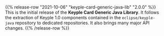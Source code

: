 {{% release-row "2021-10-06" "keyple-card-generic-java-lib" "2.0.0" %}} 
This is the initial release of the **Keyple Card Generic Java Library**. It follows the extraction of Keyple 1.0 components contained in the `eclipse/keyple-java` repository to dedicated repositories. It also brings many major API changes.
{{% /release-row %}}
